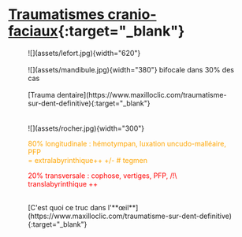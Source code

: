 # [Traumatismes cranio-faciaux](https://onclepaul.fr/wp-content/uploads/2011/07/Trauma-cranio-enc%C3%A9phalique-2018.pdf){:target="_blank"}

<figure markdown="span">
    ![](assets/lefort.jpg){width="620"}
    </br></br>
    ![](assets/mandibule.jpg){width="380"}
    bifocale dans 30% des cas
    </br></br>
    [Trauma dentaire](https://www.maxilloclic.com/traumatisme-sur-dent-definitive){:target="_blank"}
    </br></br></br>
    ![](assets/rocher.jpg){width="300"}
    <p style="color:orange;">80% longitudinale : hémotympan, luxation uncudo-malléaire, PFP </br> = extralabyrinthique++ +/- # tegmen</p> 
    <p style="color:red;">20% transversale : cophose, vertiges, PFP, /!\ translabyrinthique ++</p>  
    </br>
    [C'est quoi ce truc dans l'**œil**](https://www.maxilloclic.com/traumatisme-sur-dent-definitive){:target="_blank"}
</figure>

